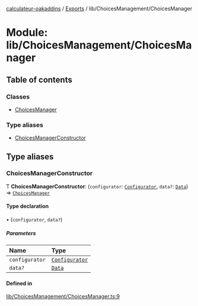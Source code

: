 [calculateur-oakaddins](../README.md) / [Exports](../modules.md) / lib/ChoicesManagement/ChoicesManager

# Module: lib/ChoicesManagement/ChoicesManager

## Table of contents

### Classes

- [ChoicesManager](../classes/lib_choicesmanagement_choicesmanager.choicesmanager.md)

### Type aliases

- [ChoicesManagerConstructor](lib_choicesmanagement_choicesmanager.md#choicesmanagerconstructor)

## Type aliases

### ChoicesManagerConstructor

Ƭ **ChoicesManagerConstructor**: (`configurator`: [`Configurator`](../classes/lib_configurator.configurator.md), `data?`: [`Data`](lib_configurator.md#data)) => [`ChoicesManager`](../classes/lib_choicesmanagement_choicesmanager.choicesmanager.md)

#### Type declaration

• (`configurator`, `data?`)

##### Parameters

| Name | Type |
| :------ | :------ |
| `configurator` | [`Configurator`](../classes/lib_configurator.configurator.md) |
| `data?` | [`Data`](lib_configurator.md#data) |

#### Defined in

[lib/ChoicesManagement/ChoicesManager.ts:9](https://github.com/P0ulpy/Configurateur-OakAddins/blob/48879bc/src/lib/ChoicesManagement/ChoicesManager.ts#L9)

